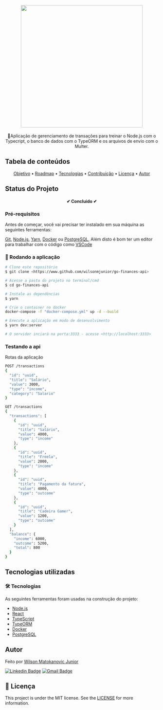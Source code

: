 <h1 align="center">
  <img src="https://res.cloudinary.com/dhqnvbd52/image/upload/v1595975364/GoFinances/logo.408488e0_qpx4dy.svg" width="400"/>
</h1>

<p align="center">
🚀Aplicação de gerenciamento de transações para treinar o Node.js com o Typecript, o banco    de dados com o TypeORM e os arquivos de envio com o Multer.
</p>

## Tabela de conteúdos 

<p align="center">
 <a href="#objetivo">Objetivo</a> •
 <a href="#roadmap">Roadmap</a> • 
 <a href="#tecnologias">Tecnologias</a> • 
 <a href="#contribuicao">Contribuição</a> • 
 <a href="#licenc-a">Licença</a> • 
 <a href="#autor">Autor</a>
</p>

## Status do Projeto

<h4 align="center"> 
  ✔	Concluido ✔
</h4>

### Pré-requisitos

Antes de começar, você vai precisar ter instalado em sua máquina as seguintes ferramentas:

[Git](https://git-scm.com), [Node.js](https://nodejs.org/en/), [Yarn](https://yarnpkg.com/), [Docker](https://www.docker.com/) ou [PostgreSQL](https://www.postgresql.org/), 
Além disto é bom ter um editor para trabalhar com o código como [VSCode](https://code.visualstudio.com/)

### 🎲 Rodando a aplicação 

```bash
# Clone este repositório
$ git clone <https://www.github.com/wilsonmjunior/go-finances-api>

# Acesse a pasta do projeto no terminal/cmd
$ cd go-finances-api

# Instale as dependências
$ yarn

# Crie o container no docker 
docker-compose -f "docker-compose.yml" up -d --build

# Execute a aplicação em modo de desenvolvimento
$ yarn dev:server

# O servidor inciará na porta:3333 - acesse <http://localhost:3333>
```

### Testando a api
Rotas da aplicação

```bash
POST /transactions
{
  "id": "uuid",
  "title": "Salário",
  "value": 3000,
  "type": "income",
  "category": "Salario"  
}

GET /transactions
{
  "transactions": [
    {
      "id": "uuid",
      "title": "Salário",
      "value": 4000,
      "type": "income"
    },
    {
      "id": "uuid",
      "title": "Freela",
      "value": 2000,
      "type": "income"
    },
    {
      "id": "uuid",
      "title": "Pagamento da fatura",
      "value": 4000,
      "type": "outcome"
    },
    {
      "id": "uuid",
      "title": "Cadeira Gamer",
      "value": 1200,
      "type": "outcome"
    }
  ],
  "balance": {
    "income": 6000,
    "outcome": 5200,
    "total": 800
  }
}
```

## Tecnologias utilizadas

### 🛠 Tecnologias

As seguintes ferramentas foram usadas na construção do projeto:

- [Node.js](https://nodejs.org/en/)
- [React](https://pt-br.reactjs.org/)
- [TypeScript](https://www.typescriptlang.org/)
- [TypeORM](https://typeorm.io/)
- [Docker](https://www.docker.com/)
- [PostgreSQL](https://www.postgresql.org/)

## Autor

Feito por [Wilson Matokanovic Junior](https://gtihub.com/wilsonmjunior)

[![Linkedin Badge](https://img.shields.io/badge/-Wilson%20Matokanovic%20Junior-blue?style=flat-square&logo=Linkedin&logoColor=%23fff&link=https://www.linkedin.com/in/wilsonmatokanovic/)](https://www.linkedin.com/in/wilsonmatokanovic/)
[![Gmail Badge](https://img.shields.io/badge/-wilsonmjuniorx@gmail.com-c14438?style=flat-square&logo=Gmail&logoColor=white&link=mailto:wilsonmjuniorx@gmail.com)](mailto:wilsonmjuniorx@gmail.com)

## :memo: Licença

This project is under the MIT license. See the [LICENSE](https://github.com/wilsonmjunior/go-finances-api/blob/master/LICENSE) for more information.

